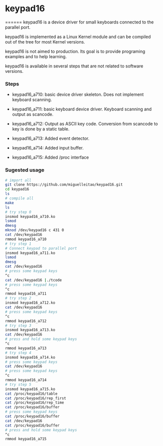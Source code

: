 # keypad16
======
keypad16 is a device driver for small keyboards connected to the parallel port.

keypad16 is implemented as a Linux Kernel module and can be compiled out of the tree for most Kernel versions.

keypad16 is not aimed to production. Its goal is to provide programing examples and to help learning.

keypad16 is available in several steps that are not related to software versions.

### Steps

* keypad16_a710: basic device driver skeleton. Does not implement keyboard scanning.

* keypad16_a711: basic keyboard device driver. Keyboard scanning and output as scancode.

* keypad16_a712: Output as ASCII key code. Conversion from scancode to key is done by a static table.

* keypad16_a713: Added event detector.

* keypad16_a714: Added input buffer.

* keypad16_a715: Added /proc interface

### Sugested usage
```bash
# import all
git clone https://github.com/miguelleitao/keypad16.git
cd keypad16
ls
# compile all
make
ls
# try step 0
insmod keypad16_a710.ko
lsmod
dmesg
mknod /dev/keypad16 c 431 0
cat /dev/keypad16
rmmod keypad16_a710
# try step 1
# Connect keypad to parallel port
insmod keypad16_a711.ko
lsmod
dmesg
cat /dev/keypad16
# press some keypad keys
^c
cat /dev/keypad16 |./tcode
# press some keypad keys
^c
rmmod keypad16_a711
# try step 2
insmod keypad16_a712.ko
cat /dev/keypad16
# press some keypad keys
^c
rmmod keypad16_a712
# try step 3
insmod keypad16_a713.ko
cat /dev/keypad16
# press and hold some keypad keys
^c
rmmod keypad16_a713
# try step 4
insmod keypad16_a714.ko
# press some keypad keys
cat /dev/keypad16
# press some keypad keys
^c
rmmod keypad16_a714
# try step 5
insmod keypad16_a715.ko
cat /proc/keypad16/table
cat /proc/keypad16/rep_first
cat /proc/keypad16/rep_time
cat /proc/keypad16/buffer
# press some keypad keys
cat /proc/keypad16/buffer
cat /dev/keypad16
cat /proc/keypad16/buffer
# press and hold some keypad keys
^c
rmmod keypad16_a715
```
